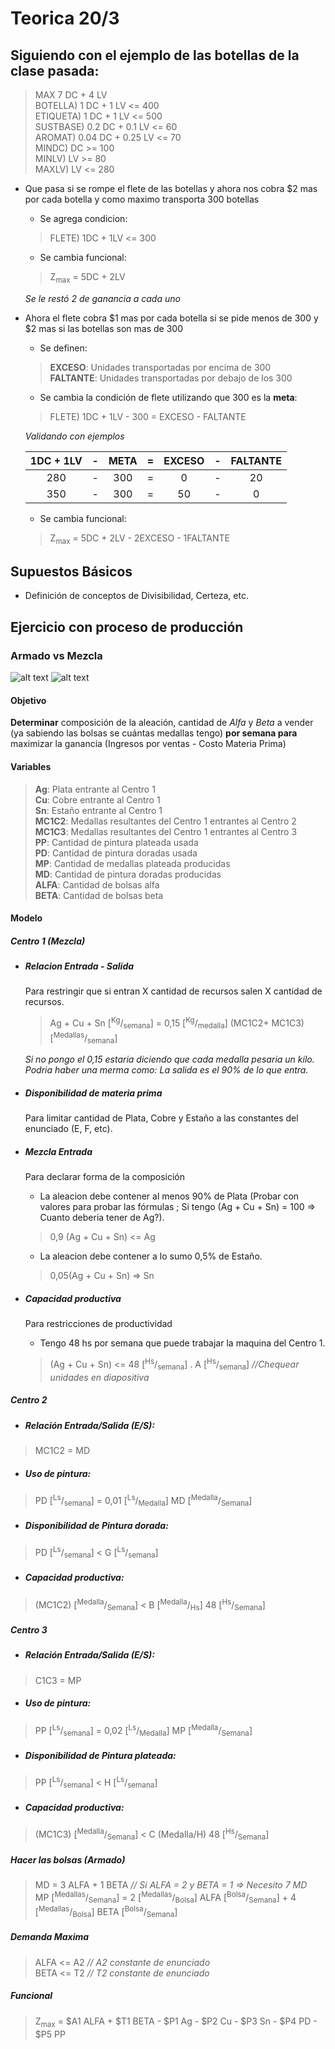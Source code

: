 # Teorica 20/3 
## Siguiendo con el ejemplo de las botellas de la clase pasada:

>MAX 7 DC + 4 LV\
BOTELLA) 1 DC + 1 LV <= 400\
ETIQUETA) 1 DC + 1 LV <= 500\
SUSTBASE) 0.2 DC + 0.1 LV <= 60\
AROMAT) 0.04 DC + 0.25 LV <= 70\
MINDC) DC >= 100\
MINLV) LV >= 80\
MAXLV) LV <= 280
-   Que pasa si se rompe el flete de las botellas y ahora nos cobra $2 mas por cada botella y como maximo transporta 300 botellas
    -   Se agrega condicion:
    > FLETE) 1DC + 1LV <= 300
    -   Se cambia funcional:
    > Z<sub>max</sub> = 5DC + 2LV
    
    _Se le restó 2 de ganancia a cada uno_
-   Ahora el flete cobra $1 mas por cada botella si se pide menos de 300 y $2 mas si las botellas son mas de 300
    -   Se definen:
    > **EXCESO**: Unidades transportadas por encima de 300 <br>
    **FALTANTE**: Unidades transportadas por debajo de los 300
    - Se cambia la condición de flete utilizando que 300 es la **meta**:
    > FLETE) 1DC + 1LV - 300 = EXCESO - FALTANTE
    
    _Validando con ejemplos_
    
    
    | 1DC + 1LV     | - | META   | = | EXCESO | - | FALTANTE |
    |:-------------:|:-:|:------:|:-:|:------:|:-:|:--------:|
    | 280           | - | 300    | = | 0      | - | 20       |
    | 350           | - | 300    | = | 50     | - | 0        |

    -   Se cambia funcional:
    > Z<sub>max</sub> = 5DC + 2LV - 2EXCESO - 1FALTANTE

## Supuestos Básicos
- Definición de conceptos de Divisibilidad, Certeza, etc.

## Ejercicio con proceso de producción
### Armado vs Mezcla
![alt text](diagramas/problema.png "Enunciado")
![alt text](diagramas/armadovsmezcla.png "Armado vs Mezcla")

#### Objetivo
**Determinar** composición de la aleación, cantidad de _Alfa_ y _Beta_ a vender (ya sabiendo las bolsas se cuántas medallas tengo) **por semana para** maximizar la ganancia (Ingresos por ventas - Costo Materia Prima)

#### Variables
> **Ag**: Plata entrante al Centro 1<br>
**Cu**: Cobre entrante al Centro 1<br>
**Sn**: Estaño entrante al Centro 1<br>
**MC1C2**: Medallas resultantes del Centro 1 entrantes al Centro 2<br>
**MC1C3**: Medallas resultantes del Centro 1 entrantes al Centro 3<br>
**PP**: Cantidad de pintura plateada usada<br>
**PD**: Cantidad de pintura doradas usada<br>
**MP**: Cantidad de medallas plateada producidas<br>
**MD**: Cantidad de pintura doradas producidas<br>
**ALFA**: Cantidad de bolsas alfa<br>
**BETA**: Cantidad de bolsas beta<br>

#### Modelo

##### Centro 1 (Mezcla)
- ##### Relacion Entrada - Salida
    Para restringir que si entran X cantidad de recursos salen X cantidad de recursos.
    > Ag + Cu + Sn [<sup>Kg</sup>/<sub>semana</sub>] = 0,15 [<sup>Kg</sup>/<sub>medalla</sub>] (MC1C2+ MC1C3) [<sup>Medallas</sup>/<sub>semana</sub>]

    _Si no pongo el 0,15 estaria diciendo que cada medalla pesaria un kilo._<br>
    _Podria haber una merma como: La salida es el 90% de lo que entra._

- ##### Disponibilidad de materia prima
    Para limitar cantidad de Plata, Cobre y Estaño a las constantes del enunciado (E, F, etc).

- ##### Mezcla Entrada
    Para declarar forma de la composición
    - La aleacion debe contener al menos 90% de Plata (Probar con valores para probar las fórmulas ; Si tengo (Ag + Cu + Sn) = 100 => Cuanto deberia tener de Ag?).
    > 0,9 (Ag + Cu + Sn) <= Ag
    - La aleacion debe contener a lo sumo 0,5% de Estaño.
    > 0,05(Ag + Cu + Sn) => Sn

- ##### Capacidad productiva
    Para restricciones de productividad
    - Tengo 48 hs por semana que puede trabajar la maquina del Centro 1.
    > (Ag + Cu + Sn) <= 48 [<sup>Hs</sup>/<sub>semana</sub>] . A [<sup>Hs</sup>/<sub>semana</sub>] _//Chequear unidades en diapositiva_

##### Centro 2
- ##### Relación Entrada/Salida (E/S):
> MC1C2 = MD
- ##### Uso de pintura:
>PD [<sup>Ls</sup>/<sub>semana</sub>] = 0,01 [<sup>Ls</sup>/<sub>Medalla</sub>] MD [<sup>Medalla</sup>/<sub>Semana</sub>]
- ##### Disponibilidad de Pintura dorada:
>PD [<sup>Ls</sup>/<sub>semana</sub>] < G [<sup>Ls</sup>/<sub>semana</sub>]
- ##### Capacidad productiva:
>(MC1C2) [<sup>Medalla</sup>/<sub>Semana</sub>] < B [<sup>Medalla</sup>/<sub>Hs</sub>] 48 [<sup>Hs</sup>/<sub>Semana</sub>] 

##### Centro 3
- ##### Relación Entrada/Salida (E/S):
>C1C3 = MP
- ##### Uso de pintura:
>PP [<sup>Ls</sup>/<sub>semana</sub>] = 0,02 [<sup>Ls</sup>/<sub>Medalla</sub>] MP [<sup>Medalla</sup>/<sub>Semana</sub>]
- ##### Disponibilidad de Pintura plateada:
>PP [<sup>Ls</sup>/<sub>semana</sub>] < H [<sup>Ls</sup>/<sub>semana</sub>]
- ##### Capacidad productiva:
>(MC1C3) [<sup>Medalla</sup>/<sub>Semana</sub>] < C (Medalla/H) 48 [<sup>Hs</sup>/<sub>Semana</sub>] 

##### Hacer las bolsas (Armado)
> MD = 3 ALFA + 1 BETA _// Si ALFA = 2 y BETA = 1 => Necesito 7 MD_<br>
MP [<sup>Medallas</sup>/<sub>Semana</sub>] = 2 [<sup>Medallas</sup>/<sub>Bolsa</sub>] ALFA [<sup>Bolsa</sup>/<sub>Semana</sub>] + 4 [<sup>Medallas</sup>/<sub>Bolsa</sub>] BETA [<sup>Bolsa</sup>/<sub>Semana</sub>] 

##### Demanda Maxima
> ALFA <= A2 _// A2 constante de enunciado_ <br>
BETA <= T2 _// T2 constante de enunciado_

##### Funcional
> Z<sub>max</sub> = $A1 ALFA + $T1 BETA - $P1 Ag - $P2 Cu - $P3 Sn - $P4 PD - $P5 PP
